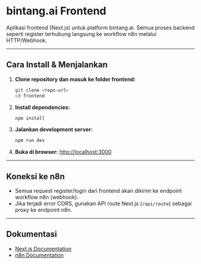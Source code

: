 # bintang.ai Frontend

Aplikasi frontend (Next.js) untuk platform bintang.ai. Semua proses backend seperti register terhubung langsung ke workflow n8n melalui HTTP/Webhook.

---

## Cara Install & Menjalankan

1. **Clone repository dan masuk ke folder frontend:**
   ```bash
   git clone <repo-url>
   cd frontend
   ```
2. **Install dependencies:**
   ```bash
   npm install
   ```
3. **Jalankan development server:**
   ```bash
   npm run dev
   ```
4. **Buka di browser:**
   [http://localhost:3000](http://localhost:3000)

---

## Koneksi ke n8n
- Semua request register/login dari frontend akan dikirim ke endpoint workflow n8n (webhook).
- Jika terjadi error CORS, gunakan API route Next.js (`/api/route`) sebagai proxy ke endpoint n8n.

---

## Dokumentasi
- [Next.js Documentation](https://nextjs.org/docs)
- [n8n Documentation](https://docs.n8n.io/)
